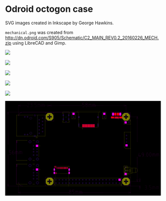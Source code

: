 Odroid octogon case
===================

SVG images created in Inkscape by George Hawkins.

`mechanical.png` was created from <http://dn.odroid.com/S905/Schematic/C2_MAIN_REV0.2_20160226_MECH.zip> using LibreCAD and Gimp.

<a href="back-plates.svg"><img src="https://rawgit.com/george-hawkins/odroid-c2/master/case/back-plates.svg"></a>

<a href="bottom-and-side.svg"><img src="https://rawgit.com/george-hawkins/odroid-c2/master/case/bottom-and-side.svg"></a>

<a href="final-parts.svg"><img src="https://rawgit.com/george-hawkins/odroid-c2/master/case/final-parts.svg"></a>

<a href="octogon.svg"><img src="https://rawgit.com/george-hawkins/odroid-c2/master/case/octogon.svg"></a>

<a href="top.svg"><img src="https://rawgit.com/george-hawkins/odroid-c2/master/case/top.svg"></a>

![mechanical](mechanical.png)
